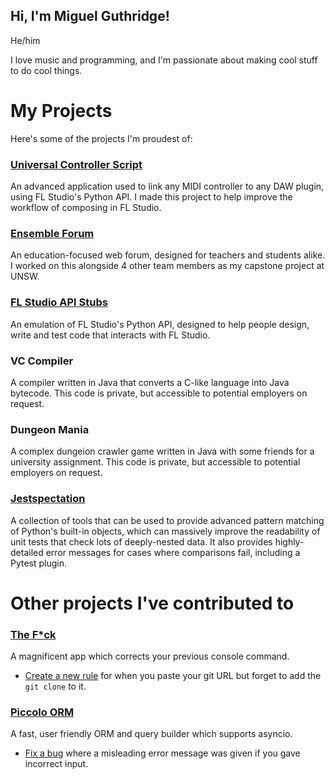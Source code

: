 ## Hi, I'm Miguel Guthridge!

He/him

I love music and programming, and I'm passionate about making cool stuff to do cool things.

# My Projects
Here's some of the projects I'm proudest of:

### [Universal Controller Script](https://github.com/MiguelGuthridge/Universal-Controller-Script)
An advanced application used to link any MIDI controller to any DAW plugin, using FL Studio's
Python API. I made this project to help improve the workflow of composing in FL Studio.

### [Ensemble Forum](https://github.com/EnsembleForum/Ensemble#readme)
An education-focused web forum, designed for teachers and students alike. I worked on this 
alongside 4 other team members as my capstone project at UNSW.

### [FL Studio API Stubs](https://github.com/MiguelGuthridge/FL-Studio-API-Stubs)
An emulation of FL Studio's Python API, designed to help people design, write and test code that
interacts with FL Studio.

### VC Compiler
A compiler written in Java that converts a C-like language into Java bytecode. This code is private,
but accessible to potential employers on request.

### Dungeon Mania
A complex dungeion crawler game written in Java with some friends for a university assignment.
This code is private, but accessible to potential employers on request.

### [Jestspectation](https://github.com/MiguelGuthridge/Jestspectation)
A collection of tools that can be used to provide advanced pattern matching of Python's built-in
objects, which can massively improve the readability of unit tests that check lots of deeply-nested
data. It also provides highly-detailed error messages for cases where comparisons fail, including a
Pytest plugin.

# Other projects I've contributed to

### [The F\*ck](https://github.com/nvbn/thefuck)
A magnificent app which corrects your previous console command.
* [Create a new rule](https://github.com/nvbn/thefuck/pull/1302) for when you paste your git URL
  but forget to add the `git clone` to it.

### [Piccolo ORM](https://github.com/piccolo-orm/piccolo)
A fast, user friendly ORM and query builder which supports asyncio.
* [Fix a bug](https://github.com/piccolo-orm/piccolo/pull/673) where a misleading error message 
  was given if you gave incorrect input.
